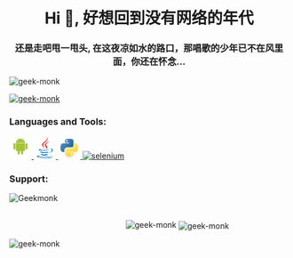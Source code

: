 <h1 align="center">Hi 👋, 好想回到没有网络的年代</h1>
<h3 align="center">还是走吧甩一甩头, 在这夜凉如水的路口，那唱歌的少年已不在风里面，你还在怀念...</h3>

<p align="left"> <img src="https://komarev.com/ghpvc/?username=geek-monk&label=Profile%20views&color=0e75b6&style=flat" alt="geek-monk" /> </p>

<p align="left"> <a href="https://github.com/ryo-ma/github-profile-trophy"><img src="https://github-profile-trophy.vercel.app/?username=geek-monk" alt="geek-monk" /></a> </p>


<h3 align="left">Languages and Tools:</h3>
<p align="left"> <a href="https://developer.android.com" target="_blank"> <img src="https://raw.githubusercontent.com/devicons/devicon/master/icons/android/android-original-wordmark.svg" alt="android" width="40" height="40"/> </a> <a href="https://www.java.com" target="_blank"> <img src="https://raw.githubusercontent.com/devicons/devicon/master/icons/java/java-original.svg" alt="java" width="40" height="40"/> </a> <a href="https://www.python.org" target="_blank"> <img src="https://raw.githubusercontent.com/devicons/devicon/master/icons/python/python-original.svg" alt="python" width="40" height="40"/> </a> <a href="https://www.selenium.dev" target="_blank"> <img src="https://raw.githubusercontent.com/detain/svg-logos/780f25886640cef088af994181646db2f6b1a3f8/svg/selenium-logo.svg" alt="selenium" width="40" height="40"/> </a> </p>

<h3 align="left">Support:</h3>
<p><a href="https://www.buymeacoffee.com/Geekmonk"> <img align="left" src="https://cdn.buymeacoffee.com/buttons/v2/default-yellow.png" height="50" width="210" alt="Geekmonk" /></a></p><br><br>

<p><img align="left" src="https://github-readme-stats.vercel.app/api/top-langs?username=geek-monk&show_icons=true&locale=en&layout=compact" alt="geek-monk" /></p>

<p>&nbsp;<img align="center" src="https://github-readme-stats.vercel.app/api?username=geek-monk&show_icons=true&locale=en" alt="geek-monk" /></p>

<p><img align="center" src="https://github-readme-streak-stats.herokuapp.com/?user=geek-monk&" alt="geek-monk" /></p>
